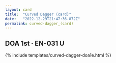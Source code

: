 ```yaml
---
layout: card
title:  "Curved Dagger (card)"
date:   "2022-12-29T21:47:36.872Z"
permalink: curved-dagger_(card)
---
```


## DOA 1st &middot; EN-031 U

{% include templates/curved-dagger-doa1e.html %}
